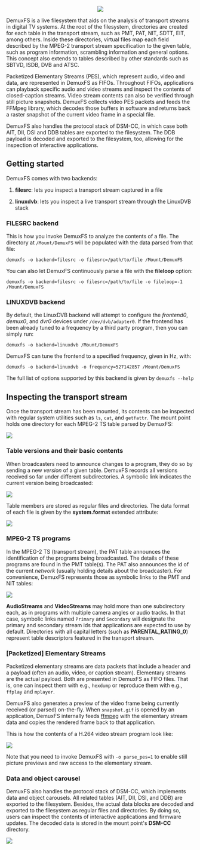 <p align="center">
<img src="http://demuxfs.sourceforge.net/demuxfs.png"/>
</p>

DemuxFS is a live filesystem that aids on the analysis of transport streams in digital TV systems.
At the root of the filesystem, directories are created for each table in the transport stream, such as PMT, PAT, NIT, SDTT, EIT, among others. Inside these directories, virtual files map each field described by the MPEG-2 transport stream specification to the given table, such as program information, scrambling information and general options. This concept also extends to tables described by other standards such as SBTVD, ISDB, DVB and ATSC.

Packetized Elementary Streams (PES), which represent audio, video and data, are represented in DemuxFS as FIFOs. Throughout FIFOs, applications can playback specific audio and video streams and inspect the contents of closed-caption streams.
Video stream contents can also be verified through still picture snapshots. DemuxFS collects video PES packets and feeds the FFMpeg library, which decodes those buffers in software and returns back a raster snapshot of the current video frame in a special file.

DemuxFS also handles the protocol stack of DSM-CC, in which case both AIT, DII, DSI and DDB tables are exported to the filesystem. The DDB payload is decoded and exported to the filesystem, too, allowing for the inspection of interactive applications.

## Getting started

DemuxFS comes with two backends:

1. **filesrc**: lets you inspect a transport stream captured in a file

2. **linuxdvb**: lets you inspect a live transport stream through the LinuxDVB stack

### FILESRC backend

This is how you invoke DemuxFS to analyze the contents of a file. The directory at ```/Mount/DemuxFS``` will be populated with the data parsed from that file:

```shell
demuxfs -o backend=filesrc -o filesrc=/path/to/file /Mount/DemuxFS
```

You can also let DemuxFS continuously parse a file with the **fileloop** option:
```shell
demuxfs -o backend=filesrc -o filesrc=/path/to/file -o fileloop=-1 /Mount/DemuxFS
```

### LINUXDVB backend

By default, the LinuxDVB backend will attempt to configure the *frontend0*, *demux0*, and *dvr0* devices under ```/dev/dvb/adapter0```. If the frontend has been already tuned to a frequency by a third party program, then you can simply run:
```shell
demuxfs -o backend=linuxdvb /Mount/DemuxFS
```

DemuxFS can tune the frontend to a specified frequency, given in Hz, with:
```shell
demuxfs -o backend=linuxdvb -o frequency=527142857 /Mount/DemuxFS
```

The full list of options supported by this backend is given by ```demuxfs --help```

## Inspecting the transport stream

Once the transport stream has been mounted, its contents can be inspected with regular system utilities such as ```ls```, ```cat```, and ```getfattr```. The mount point holds one directory for each MPEG-2 TS table parsed by DemuxFS:

<img src="http://lucasvr.github.io/demuxfs/example-rootfs.svg"/>

### Table versions and their basic contents

When broadcasters need to announce changes to a program, they do so by sending a new *version* of a given table. DemuxFS records all versions received so far under different subdirectories. A symbolic link indicates the current version being broadcasted:

<img src="http://lucasvr.github.io/demuxfs/example-pat.svg"/>

Table members are stored as regular files and directories. The data format of each file is given by the **system.format** extended attribute:

<img src="http://lucasvr.github.io/demuxfs/example-getfattr.svg"/>

### MPEG-2 TS programs

In the MPEG-2 TS (transport stream), the PAT table announces the identification of the programs being broadcasted. The details of these programs are found in the PMT table(s). The PAT also announces the id of the current *network* (usually holding details about the broadcaster). For convenience, DemuxFS represents those as symbolic links to the PMT and NIT tables:

<img src="http://lucasvr.github.io/demuxfs/example-pat_symlinks.svg"/>

**AudioStreams** and **VideoStreams** may hold more than one subdirectory each, as in programs with multiple camera angles or audio tracks. In that case, symbolic links named ```Primary``` and ```Secondary``` will designate the primary and secondary stream ids that applications are expected to use by default. Directories with all capital letters (such as **PARENTAL_RATING_0**) represent table descriptors featured in the transport stream.

### [Packetized] Elementary Streams

Packetized elementary streams are data packets that include a header and a payload (often an audio, video, or caption stream). Elementary streams are the actual payload. Both are presented in DemuxFS as FIFO files. That is, one can inspect them with e.g., ```hexdump``` or reproduce them with e.g., ```ffplay``` and ```mplayer```.

DemuxFS also generates a preview of the video frame being currently received (or parsed) on-the-fly. When ```snapshot.gif``` is opened by an application, DemuxFS internally feeds [ffmpeg](https://ffmpeg.org) with the elementary stream data and copies the rendered frame back to that application.

This is how the contents of a H.264 video stream program look like:

<img src="http://lucasvr.github.io/demuxfs/example-pmt.svg"/>

Note that you need to invoke DemuxFS with ```-o parse_pes=1``` to enable still picture previews and raw access to the elementary stream.

### Data and object carousel

DemuxFS also handles the protocol stack of DSM-CC, which implements data and object carousels. All related tables (AIT, DII, DSI, and DDB) are exported to the filesystem. Besides, the actual data blocks are decoded and exported to the filesystem as regular files and directories. By doing so, users can inspect the contents of interactive applications and firmware updates. The decoded data is stored in the mount point's **DSM-CC** directory.

<img src="http://lucasvr.github.io/demuxfs/example-dsmcc.svg"/>
